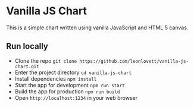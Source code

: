 # Vanilla JS Chart
This is a simple chart written using vanilla JavaScript and HTML 5 canvas.

## Run locally
- Clone the repo `git clone https://github.com/leonlovett/vanilla-js-chart.git`
- Enter the project directory `cd vanilla-js-chart`
- Install dependencies `npm install`
- Start the app for development `npm run start`
- Build the app for production `npm run build`
- Open `http://localhost:1234` in your web browser